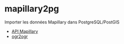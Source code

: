 # mapillary2pg
Importer les données Mapillary dans PostgreSQL/PostGIS

- [API Mapillary](https://www.mapillary.com/developer/api-documentation/)
- [ogr2ogr](https://gdal.org/programs/ogr2ogr.html)
